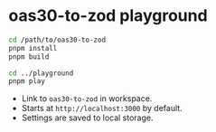# oas30-to-zod playground

```bash
cd /path/to/oas30-to-zod
pnpm install
pnpm build

cd ../playground
pnpm play
```

- Link to `oas30-to-zod` in workspace.
- Starts at `http://localhost:3000` by default.
- Settings are saved to local storage.
